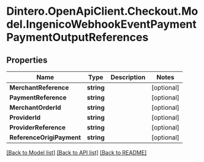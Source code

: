 # Dintero.OpenApiClient.Checkout.Model.IngenicoWebhookEventPaymentPaymentOutputReferences

## Properties

Name | Type | Description | Notes
------------ | ------------- | ------------- | -------------
**MerchantReference** | **string** |  | [optional] 
**PaymentReference** | **string** |  | [optional] 
**MerchantOrderId** | **string** |  | [optional] 
**ProviderId** | **string** |  | [optional] 
**ProviderReference** | **string** |  | [optional] 
**ReferenceOrigiPayment** | **string** |  | [optional] 

[[Back to Model list]](../README.md#documentation-for-models) [[Back to API list]](../README.md#documentation-for-api-endpoints) [[Back to README]](../README.md)

